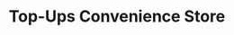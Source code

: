 ---
title: "Top-Ups Convenience Store"
url: /newport/top-ups-convenience-store/
shop: convenience
---